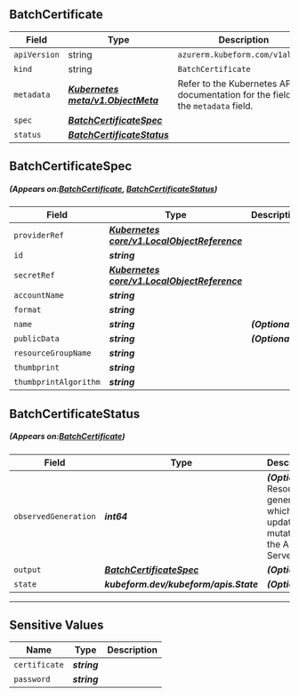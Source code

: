 ## BatchCertificate
| Field | Type | Description |
| ------ | ----- | ----------- |
| `apiVersion` | string | `azurerm.kubeform.com/v1alpha1` |
|    `kind` | string | `BatchCertificate` |
| `metadata` | ***[Kubernetes meta/v1.ObjectMeta](https://kubernetes.io/docs/reference/generated/kubernetes-api/v1.13/#objectmeta-v1-meta)***|Refer to the Kubernetes API documentation for the fields of the `metadata` field.|
| `spec` | ***[BatchCertificateSpec](#BatchCertificateSpec)***||
| `status` | ***[BatchCertificateStatus](#BatchCertificateStatus)***||
## BatchCertificateSpec
##### (Appears on:[BatchCertificate](#BatchCertificate), [BatchCertificateStatus](#BatchCertificateStatus))
| Field | Type | Description |
| ------ | ----- | ----------- |
| `providerRef` | ***[Kubernetes core/v1.LocalObjectReference](https://kubernetes.io/docs/reference/generated/kubernetes-api/v1.13/#localobjectreference-v1-core)***||
| `id` | ***string***||
| `secretRef` | ***[Kubernetes core/v1.LocalObjectReference](https://kubernetes.io/docs/reference/generated/kubernetes-api/v1.13/#localobjectreference-v1-core)***||
| `accountName` | ***string***||
| `format` | ***string***||
| `name` | ***string***| ***(Optional)*** |
| `publicData` | ***string***| ***(Optional)*** |
| `resourceGroupName` | ***string***||
| `thumbprint` | ***string***||
| `thumbprintAlgorithm` | ***string***||
## BatchCertificateStatus
##### (Appears on:[BatchCertificate](#BatchCertificate))
| Field | Type | Description |
| ------ | ----- | ----------- |
| `observedGeneration` | ***int64***| ***(Optional)*** Resource generation, which is updated on mutation by the API Server.|
| `output` | ***[BatchCertificateSpec](#BatchCertificateSpec)***| ***(Optional)*** |
| `state` | ***kubeform.dev/kubeform/apis.State***| ***(Optional)*** |
---
## Sensitive Values
| Name | Type | Description |
|------|------|-------------|
| `certificate` | ***string*** ||
| `password` | ***string*** ||
